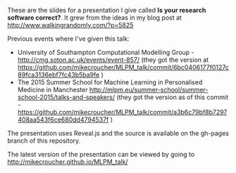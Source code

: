 These are the slides for a presentation I give called **Is your research software correct?**. It grew from the ideas in my blog post at http://www.walkingrandomly.com/?p=5825

Previous events where I've given this talk: 

* University of Southampton Computational Modelling Group - http://cmg.soton.ac.uk/events/event-857/ (they got the version at https://github.com/mikecroucher/MLPM_talk/commit/6bc0406177f0127c89fca3136ebf7fc43b5ba9fe )
* The 2015 Summer School for Machine Learning in Personalised Medicine in Manchester http://mlpm.eu/summer-school/summer-school-2015/talks-and-speakers/ (they got the version as of this commit - https://github.com/mikecroucher/MLPM_talk/commit/a3b6c79bf8b7297408aa543f6ce680dd4794537f )

The presentation uses Reveal.js and the source is available on the gh-pages branch of this repository.

The latest version of the presentation can be viewed by going to http://mikecroucher.github.io/MLPM_talk/
